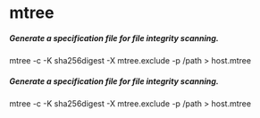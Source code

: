 # mtree

##### Generate a specification file for file integrity scanning.

   mtree  -c -K sha256digest -X mtree.exclude -p /path > host.mtree

##### Generate a specification file for file integrity scanning.

   mtree  -c -K sha256digest -X mtree.exclude -p /path > host.mtree
